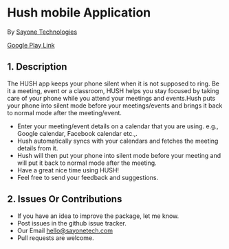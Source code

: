 # Hush mobile Application 

By [Sayone Technologies](http://www.sayonetech.com)

[Google Play Link](https://play.google.com/store/apps/details?id=com.sayone.hush&hl=en)


## 1. Description

The HUSH app keeps your phone silent when it is not supposed to ring. Be it a meeting, event or a classroom, HUSH helps you stay focused by taking care of your phone while you attend your meetings and events.Hush puts your phone into silent mode before your meetings/events and brings it back to normal mode after the meeting/event.
- Enter your meeting/event details on a calendar that you are using. e.g., Google calendar, Facebook calendar etc.,. 
- Hush automatically syncs with your calendars and fetches the meeting details from it.
- Hush will then put your phone into silent mode before your meeting and will put it back to normal mode after the meeting.
- Have a great nice time using HUSH! 
- Feel free to send your feedback and suggestions.



## 2. Issues Or Contributions

*  If you have an idea to improve the package, let me know. 
*  Post issues in the github issue tracker.
*  Our Email hello@sayonetech.com
*  Pull requests are welcome.


